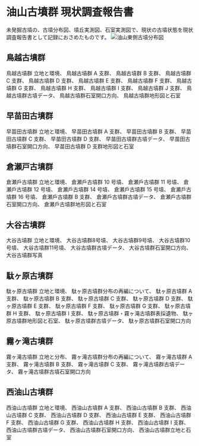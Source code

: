  # 油山古墳群 現状調査報告書
   未発掘古墳の、古墳分布図、墳丘実測図、石室実測図で、現状の古墳状態を現状調査報告書として記録におさめたものです。
![油山東側古墳分布図](https://github.com/tateana1978/Research-report/assets/146042477/ed5739a0-347e-44c1-9fbf-b07505b9a8de)

## 鳥越古墳群
  鳥越古墳群 立地と環境、 
  鳥越古墳群 A 支群、 
  鳥越古墳群 B 支群、 
  鳥越古墳群 C 支群、 
  鳥越古墳群 D 支群、 
  鳥越古墳群 E 支群、 
  鳥越古墳群 F 支群、 
  鳥越古墳群 G 支群、 
  鳥越古墳群 H 支群、 
  鳥越古墳群 I 支群、 
  鳥越古墳群 J 支群、 
  鳥越古墳群古墳データ、 
  鳥越古墳群石室開口方向、 
  鳥越古墳群地形図と石室

## 早苗田古墳群
  早苗田古墳群 立地と環境、
  早苗田古墳群 A 支群、
  早苗田古墳群 B 支群、
  早苗田古墳群 C 支群、
  早苗田古墳群 D 支群、
  早苗田古墳群古墳データ、
  早苗田古墳群石室開口方向、
  早苗田古墳群 D 支群地形図と石室

## 倉瀬戸古墳群
  倉瀬戶古墳群 立地と環境、
  倉瀬戶古墳群 10 号墳、
  倉瀬戶古墳群 11 号墳、
  倉瀬戶古墳群 12 号墳、
  倉瀬戶古墳群 14 号墳、
  倉瀬戶古墳群 15 号墳、
  倉瀬戶古墳群 16 号墳、
  倉瀬戶古墳群 B 支群、
  倉瀬戶古墳群古墳データ、
  倉瀬戶古墳群石室開口方向、
  倉瀬戶古墳群地形図と石室

## 大谷古墳群
  大谷古墳群 立地と環境、
  大谷古墳群8号墳、
  大谷古墳群9号墳、
  大谷古墳群10号墳、
  大谷古墳群11号墳、
  大谷古墳群古墳データ、
  大谷古墳群石室開口方向、
  大谷古墳群写真

## 駄ヶ原古墳群
  駄ヶ原古墳群 立地と環境、
  駄ヶ原古墳群分布の再編について、
  駄ヶ原古墳群 A 支群、
  駄ヶ原古墳群 B 支群、
  駄ヶ原古墳群 C 支群、
  駄ヶ原古墳群 D 支群、
  駄ヶ原古墳群 E 支群、
  駄ヶ原古墳群 F 支群、
  駄ヶ原古墳群 G 支群、
  駄ヶ原古墳群 H 支群、
  駄ヶ原古墳群 I 支群、
  駄ヶ原古墳群・霧ヶ滝古墳群表採遺物、
  駄ヶ原古墳群地形図と石室、
  駄ヶ原古墳群古墳データ、
  駄ヶ原古墳群石室開口方向

## 霧ヶ滝古墳群
  霧ヶ滝古墳群 立地と分布、
  霧ヶ滝古墳群分布の再編について、
  霧ヶ滝古墳群 A 支群、
  霧ヶ滝古墳群 B 支群、
  霧ヶ滝古墳群 C 支群、
  霧ヶ滝古墳群古墳データ、
  霧ヶ滝古墳群古墳石室開口方向

## 西油山古墳群
  ⻄油山古墳群 立地と環境、
  ⻄油山古墳群 A 支群、
  ⻄油山古墳群 B 支群、
  ⻄油山古墳群 C 支群、
  ⻄油山古墳群 D 支群、
  ⻄油山古墳群 E 支群、
  ⻄油山古墳群 F 支群、
  ⻄油山古墳群 G 支群、
  ⻄油山古墳群 H 支群、
  ⻄油山古墳群 I 支群、
  ⻄油山古墳群古墳データ、
  ⻄油山古墳群石室開口方向、
  ⻄油山古墳群立地と石室
